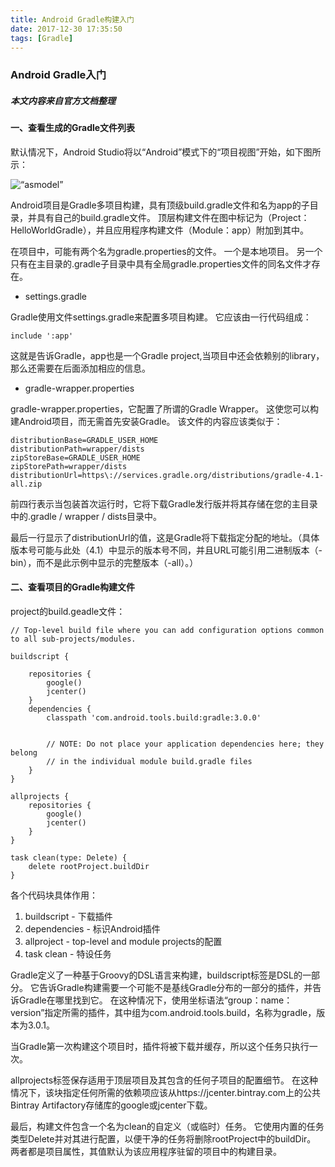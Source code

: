 ```yaml
---
title: Android Gradle构建入门
date: 2017-12-30 17:35:50
tags: [Gradle]
---
```


### Android Gradle入门

##### 本文内容来自官方文档整理


#### 一、查看生成的Gradle文件列表

默认情况下，Android Studio将以“Android”模式下的“项目视图”开始，如下图所示：

![“asmodel”](http://ot29getcp.bkt.clouddn.com//blog/asandroidmodel.png)



Android项目是Gradle多项目构建，具有顶级build.gradle文件和名为app的子目录，并具有自己的build.gradle文件。 顶层构建文件在图中标记为（Project：HelloWorldGradle），并且应用程序构建文件（Module：app）附加到其中。


在项目中，可能有两个名为gradle.properties的文件。 一个是本地项目。 另一个只有在主目录的.gradle子目录中具有全局gradle.properties文件的同名文件才存在。

* settings.gradle


Gradle使用文件settings.gradle来配置多项目构建。 它应该由一行代码组成：

	include ':app'
	
这就是告诉Gradle，app也是一个Gradle project,当项目中还会依赖别的library，那么还需要在后面添加相应的信息。

* gradle-wrapper.properties


gradle-wrapper.properties，它配置了所谓的Gradle Wrapper。 这使您可以构建Android项目，而无需首先安装Gradle。 该文件的内容应该类似于：

	distributionBase=GRADLE_USER_HOME
	distributionPath=wrapper/dists
	zipStoreBase=GRADLE_USER_HOME
	zipStorePath=wrapper/dists
	distributionUrl=https\://services.gradle.org/distributions/gradle-4.1-all.zip
	
前四行表示当包装首次运行时，它将下载Gradle发行版并将其存储在您的主目录中的.gradle / wrapper / dists目录中。

最后一行显示了distributionUrl的值，这是Gradle将下载指定分配的地址。（具体版本号可能与此处（4.1）中显示的版本号不同，并且URL可能引用二进制版本（-bin），而不是此示例中显示的完整版本（-all）。）


#### 二、查看项目的Gradle构建文件

project的build.geadle文件：

	// Top-level build file where you can add configuration options common to all sub-projects/modules.
	
	buildscript {
	    
	    repositories {
	        google()
	        jcenter()
	    }
	    dependencies {
	        classpath 'com.android.tools.build:gradle:3.0.0'
	        
	
	        // NOTE: Do not place your application dependencies here; they belong
	        // in the individual module build.gradle files
	    }
	}
	
	allprojects {
	    repositories {
	        google()
	        jcenter()
	    }
	}
	
	task clean(type: Delete) {
	    delete rootProject.buildDir
	}


各个代码块具体作用：

1. buildscript - 下载插件
2. dependencies - 标识Android插件
3. allproject - 	top-level and module projects的配置
4. task clean - 特设任务

Gradle定义了一种基于Groovy的DSL语言来构建，buildscript标签是DSL的一部分。 它告诉Gradle构建需要一个可能不是基线Gradle分布的一部分的插件，并告诉Gradle在哪里找到它。 在这种情况下，使用坐标语法“group：name：version”指定所需的插件，其中组为com.android.tools.build，名称为gradle，版本为3.0.1。

当Gradle第一次构建这个项目时，插件将被下载并缓存，所以这个任务只执行一次。

allprojects标签保存适用于顶层项目及其包含的任何子项目的配置细节。 在这种情况下，该块指定任何所需的依赖项应该从https://jcenter.bintray.com上的公共Bintray Artifactory存储库的google或jcenter下载。

最后，构建文件包含一个名为clean的自定义（或临时）任务。 它使用内置的任务类型Delete并对其进行配置，以便干净的任务将删除rootProject中的buildDir。 两者都是项目属性，其值默认为该应用程序驻留的项目中的构建目录。
